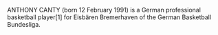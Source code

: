 ANTHONY CANTY (born 12 February 1991) is a German professional basketball player[1] for Eisbären Bremerhaven of the German Basketball Bundesliga.
